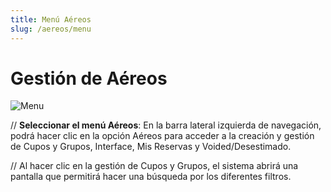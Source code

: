 ```yaml
---
title: Menú Aéreos
slug: /aereos/menu
---
```


# Gestión de Aéreos

![Menu ](/img/aereos/menu.png)

// **Seleccionar el menú Aéreos**: En la barra lateral izquierda de navegación, podrá hacer clic en la opción Aéreos para acceder a la creación y gestión de Cupos y Grupos, Interface, Mis Reservas y Voided/Desestimado.  

// Al hacer clic en la gestión de Cupos y Grupos, el sistema abrirá una pantalla que permitirá hacer una búsqueda por los diferentes filtros.
